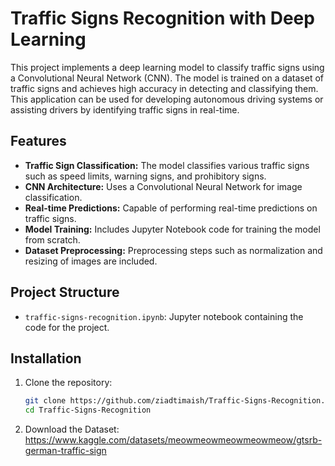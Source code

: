 # Traffic Signs Recognition with Deep Learning

This project implements a deep learning model to classify traffic signs using a Convolutional Neural Network (CNN). The model is trained on a dataset of traffic signs and achieves high accuracy in detecting and classifying them. This application can be used for developing autonomous driving systems or assisting drivers by identifying traffic signs in real-time.

## Features

- **Traffic Sign Classification:** The model classifies various traffic signs such as speed limits, warning signs, and prohibitory signs.
- **CNN Architecture:** Uses a Convolutional Neural Network for image classification.
- **Real-time Predictions:** Capable of performing real-time predictions on traffic signs.
- **Model Training:** Includes Jupyter Notebook code for training the model from scratch.
- **Dataset Preprocessing:** Preprocessing steps such as normalization and resizing of images are included.

## Project Structure

- `traffic-signs-recognition.ipynb`: Jupyter notebook containing the code for the project.

## Installation

1. Clone the repository:
   ```bash
   git clone https://github.com/ziadtimaish/Traffic-Signs-Recognition.git
   cd Traffic-Signs-Recognition

2. Download the Dataset:
   https://www.kaggle.com/datasets/meowmeowmeowmeowmeow/gtsrb-german-traffic-sign
